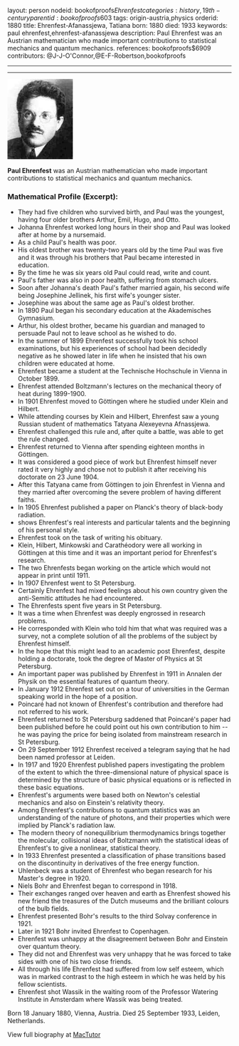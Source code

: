 layout: person
nodeid: bookofproofs$Ehrenfest
categories: history,19th-century
parentid: bookofproofs$603
tags: origin-austria,physics
orderid: 1880
title: Ehrenfest-Afanassjewa, Tatiana
born: 1880
died: 1933
keywords: paul ehrenfest,ehrenfest-afanassjewa
description: Paul Ehrenfest was an Austrian mathematician who made important contributions to statistical mechanics and quantum mechanics.
references: bookofproofs$6909
contributors: @J-J-O'Connor,@E-F-Robertson,bookofproofs

---



---

![Ehrenfest.jpg](https://github.com/bookofproofs/bookofproofs.github.io/blob/main/_sources/_assets/images/portraits/Ehrenfest.jpg?raw=true)

**Paul Ehrenfest** was an Austrian mathematician who made important contributions to statistical mechanics and  quantum mechanics.

### Mathematical Profile (Excerpt):
* They had five children who survived birth, and Paul was the youngest, having four older brothers Arthur, Emil, Hugo, and Otto.
* Johanna Ehrenfest worked long hours in their shop and Paul was looked after at home by a nursemaid.
* As a child Paul's health was poor.
* His oldest brother was twenty-two years old by the time Paul was five and it was through his brothers that Paul became interested in education.
* By the time he was six years old Paul could read, write and count.
* Paul's father was also in poor health, suffering from stomach ulcers.
* Soon after Johanna's death Paul's father married again, his second wife being Josephine Jellinek, his first wife's younger sister.
* Josephine was about the same age as Paul's oldest brother.
* In 1890 Paul began his secondary education at the Akademisches Gymnasium.
* Arthur, his oldest brother, became his guardian and managed to persuade Paul not to leave school as he wished to do.
* In the summer of 1899 Ehrenfest successfully took his school examinations, but his experiences of school had been decidedly negative as he showed later in life when he insisted that his own children were educated at home.
* Ehrenfest became a student at the Technische Hochschule in Vienna in October 1899.
* Ehrenfest attended Boltzmann's lectures on the mechanical theory of heat during 1899-1900.
* In 1901 Ehrenfest moved to Göttingen where he studied under Klein and Hilbert.
* While attending courses by Klein and Hilbert, Ehrenfest saw a young Russian student of mathematics Tatyana Alexeyevna Afnassjewa.
* Ehrenfest challenged this rule and, after quite a battle, was able to get the rule changed.
* Ehrenfest returned to Vienna after spending eighteen months in Göttingen.
* It was considered a good piece of work but Ehrenfest himself never rated it very highly and chose not to publish it after receiving his doctorate on 23 June 1904.
* After this Tatyana came from Göttingen to join Ehrenfest in Vienna and they married after overcoming the severe problem of having different faiths.
* In 1905 Ehrenfest published a paper on Planck's theory of black-body radiation.
* shows Ehrenfest's real interests and particular talents and the beginning of his personal style.
* Ehrenfest took on the task of writing his obituary.
* Klein, Hilbert, Minkowski and Carathéodory were all working in Göttingen at this time and it was an important period for Ehrenfest's research.
* The two Ehrenfests began working on the article which would not appear in print until 1911.
* In 1907 Ehrenfest went to St Petersburg.
* Certainly Ehrenfest had mixed feelings about his own country given the anti-Semitic attitudes he had encountered.
* The Ehrenfests spent five years in St Petersburg.
* It was a time when Ehrenfest was deeply engrossed in research problems.
* He corresponded with Klein who told him that what was required was a survey, not a complete solution of all the problems of the subject by Ehrenfest himself.
* In the hope that this might lead to an academic post Ehrenfest, despite holding a doctorate, took the degree of Master of Physics at St Petersburg.
* An important paper was published by Ehrenfest in 1911 in Annalen der Physik on the essential features of quantum theory.
* In January 1912 Ehrenfest set out on a tour of universities in the German speaking world in the hope of a position.
* Poincaré had not known of Ehrenfest's contribution and therefore had not referred to his work.
* Ehrenfest returned to St Petersburg saddened that Poincaré's paper had been published before he could point out his own contribution to him -- he was paying the price for being isolated from mainstream research in St Petersburg.
* On 29 September 1912 Ehrenfest received a telegram saying that he had been named professor at Leiden.
* In 1917 and 1920 Ehrenfest published papers investigating the problem of the extent to which the three-dimensional nature of physical space is determined by the structure of basic physical equations or is reflected in these basic equations.
* Ehrenfest's arguments were based both on Newton's celestial mechanics and also on Einstein's relativity theory.
* Among Ehrenfest's contributions to quantum statistics was an understanding of the nature of photons, and their properties which were implied by Planck's radiation law.
* The modern theory of nonequilibrium thermodynamics brings together the molecular, collisional ideas of Boltzmann with the statistical ideas of Ehrenfest's to give a nonlinear, statistical theory.
* In 1933 Ehrenfest presented a classification of phase transitions based on the discontinuity in derivatives of the free energy function.
* Uhlenbeck was a student of Ehrenfest who began research for his Master's degree in 1920.
* Niels Bohr and Ehrenfest began to correspond in 1918.
* Their exchanges ranged over heaven and earth as Ehrenfest showed his new friend the treasures of the Dutch museums and the brilliant colours of the bulb fields.
* Ehrenfest presented Bohr's results to the third Solvay conference in 1921.
* Later in 1921 Bohr invited Ehrenfest to Copenhagen.
* Ehrenfest was unhappy at the disagreement between Bohr and Einstein over quantum theory.
* They did not and Ehrenfest was very unhappy that he was forced to take sides with one of his two close friends.
* All through his life Ehrenfest had suffered from low self esteem, which was in marked contrast to the high esteem in which he was held by his fellow scientists.
* Ehrenfest shot Wassik in the waiting room of the Professor Watering Institute in Amsterdam where Wassik was being treated.

Born 18 January 1880, Vienna, Austria. Died 25 September 1933, Leiden, Netherlands.

View full biography at [MacTutor](https://mathshistory.st-andrews.ac.uk/Biographies/Ehrenfest/)
